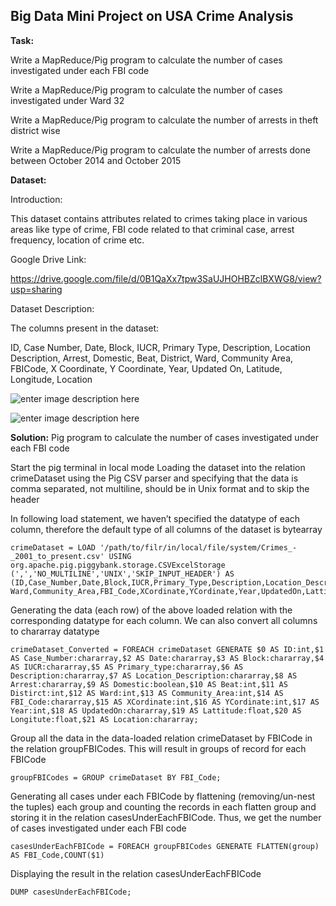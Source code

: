 **Big Data Mini Project on USA Crime Analysis**
-------------------------------------------

**Task:**


Write a MapReduce/Pig program to calculate the number of cases investigated under each FBI code

Write a MapReduce/Pig program to calculate the number of cases investigated under Ward 32

Write a MapReduce/Pig program to calculate the number of arrests in theft district wise

Write a MapReduce/Pig program to calculate the number of arrests done between October 2014 and October 2015


**Dataset:**


Introduction:

This dataset contains attributes related to crimes taking place in various areas like type of crime, FBI code related to that criminal case, arrest frequency, location of crime etc.


Google Drive Link: 

https://drive.google.com/file/d/0B1QaXx7tpw3SaUJHOHBZclBXWG8/view?usp=sharing


Dataset Description:

The columns present in the dataset:

ID, Case Number, Date, Block, IUCR, Primary Type, Description, Location Description, Arrest, Domestic, Beat, District, Ward, Community Area, FBICode, X Coordinate, Y Coordinate, Year, Updated On, Latitude, Longitude, Location

![enter image description here](https://user-images.githubusercontent.com/29932053/32462135-5295e12e-c306-11e7-84f6-ef6c34a20c7d.png)


![enter image description here](https://user-images.githubusercontent.com/29932053/32462187-84fdc834-c306-11e7-80c7-42547e6ffcc4.png)


**Solution:**
Pig program to calculate the number of cases investigated under each FBI code

Start the pig terminal in local mode
Loading the dataset into the relation crimeDataset using the Pig CSV parser and specifying that the data is comma separated, not multiline, should be in Unix format and to skip the header


In following load statement, we haven’t specified the datatype of each column, therefore the default type of all columns of the dataset is bytearray

    crimeDataset = LOAD '/path/to/filr/in/local/file/system/Crimes_-_2001_to_present.csv' USING org.apache.pig.piggybank.storage.CSVExcelStorage
    (',','NO_MULTILINE','UNIX','SKIP_INPUT_HEADER') AS (ID,Case_Number,Date,Block,IUCR,Primary_Type,Description,Location_Description,Arrest,Domestic,Beat,Distirct,
    Ward,Community_Area,FBI_Code,XCordinate,YCordinate,Year,UpdatedOn,Lattitude,Logitute,);

Generating the data (each row) of the above loaded relation with the corresponding datatype for each column. We can also convert all columns to chararray datatype

    crimeDataset_Converted = FOREACH crimeDataset GENERATE $0 AS ID:int,$1 AS Case_Number:chararray,$2 AS Date:chararray,$3 AS Block:chararray,$4 AS IUCR:chararray,$5 AS Primary_type:chararray,$6 AS Description:chararray,$7 AS Location_Description:chararray,$8 AS Arrest:chararray,$9 AS Domestic:boolean,$10 AS Beat:int,$11 AS Distirct:int,$12 AS Ward:int,$13 AS Community_Area:int,$14 AS FBI_Code:chararray,$15 AS XCordinate:int,$16 AS YCordinate:int,$17 AS Year:int,$18 AS UpdatedOn:chararray,$19 AS Lattitude:float,$20 AS Longitute:float,$21 AS Location:chararray;



Group all the data in the data-loaded relation crimeDataset by FBICode in the relation groupFBICodes. This will result in groups of record for each FBICode

    groupFBICodes = GROUP crimeDataset BY FBI_Code;

Generating all cases under each FBICode by flattening (removing/un-nest the tuples) each group and counting the records in each flatten group and storing it in the relation casesUnderEachFBICode. Thus, we get the number of cases investigated under each FBI code

    casesUnderEachFBICode = FOREACH groupFBICodes GENERATE FLATTEN(group) AS FBI_Code,COUNT($1)

Displaying the result in the relation casesUnderEachFBICode

    DUMP casesUnderEachFBICode;
